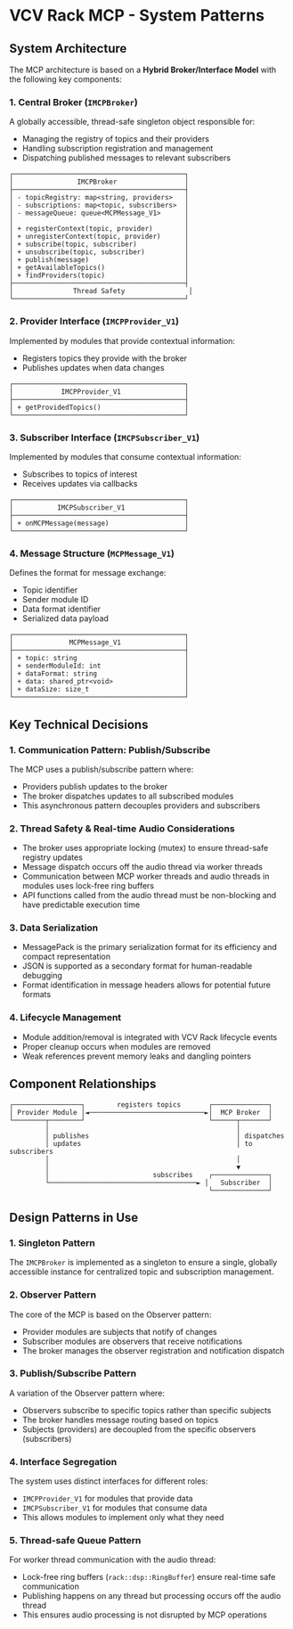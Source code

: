 # VCV Rack MCP - System Patterns

## System Architecture

The MCP architecture is based on a **Hybrid Broker/Interface Model** with the following key components:

### 1. Central Broker (`IMCPBroker`)

A globally accessible, thread-safe singleton object responsible for:
- Managing the registry of topics and their providers
- Handling subscription registration and management
- Dispatching published messages to relevant subscribers

```
┌───────────────────────────────────────────┐
│                IMCPBroker                 │
├───────────────────────────────────────────┤
│ - topicRegistry: map<string, providers>   │
│ - subscriptions: map<topic, subscribers>  │
│ - messageQueue: queue<MCPMessage_V1>      │
│                                           │
│ + registerContext(topic, provider)        │
│ + unregisterContext(topic, provider)      │
│ + subscribe(topic, subscriber)            │
│ + unsubscribe(topic, subscriber)          │
│ + publish(message)                        │
│ + getAvailableTopics()                    │
│ + findProviders(topic)                    │
├───────────────────────────────────────────┤
│               Thread Safety                │
└───────────────────────────────────────────┘
```

### 2. Provider Interface (`IMCPProvider_V1`)

Implemented by modules that provide contextual information:
- Registers topics they provide with the broker
- Publishes updates when data changes

```
┌───────────────────────────────────────────┐
│            IMCPProvider_V1                │
├───────────────────────────────────────────┤
│ + getProvidedTopics()                     │
└───────────────────────────────────────────┘
```

### 3. Subscriber Interface (`IMCPSubscriber_V1`)

Implemented by modules that consume contextual information:
- Subscribes to topics of interest
- Receives updates via callbacks

```
┌───────────────────────────────────────────┐
│           IMCPSubscriber_V1               │
├───────────────────────────────────────────┤
│ + onMCPMessage(message)                   │
└───────────────────────────────────────────┘
```

### 4. Message Structure (`MCPMessage_V1`)

Defines the format for message exchange:
- Topic identifier
- Sender module ID
- Data format identifier
- Serialized data payload

```
┌───────────────────────────────────────────┐
│              MCPMessage_V1                │
├───────────────────────────────────────────┤
│ + topic: string                           │
│ + senderModuleId: int                     │
│ + dataFormat: string                      │
│ + data: shared_ptr<void>                  │
│ + dataSize: size_t                        │
└───────────────────────────────────────────┘
```

## Key Technical Decisions

### 1. Communication Pattern: Publish/Subscribe

The MCP uses a publish/subscribe pattern where:
- Providers publish updates to the broker
- The broker dispatches updates to all subscribed modules
- This asynchronous pattern decouples providers and subscribers

### 2. Thread Safety & Real-time Audio Considerations

- The broker uses appropriate locking (mutex) to ensure thread-safe registry updates
- Message dispatch occurs off the audio thread via worker threads
- Communication between MCP worker threads and audio threads in modules uses lock-free ring buffers
- API functions called from the audio thread must be non-blocking and have predictable execution time

### 3. Data Serialization

- MessagePack is the primary serialization format for its efficiency and compact representation
- JSON is supported as a secondary format for human-readable debugging
- Format identification in message headers allows for potential future formats

### 4. Lifecycle Management

- Module addition/removal is integrated with VCV Rack lifecycle events
- Proper cleanup occurs when modules are removed
- Weak references prevent memory leaks and dangling pointers

## Component Relationships

```
┌─────────────────┐        registers topics       ┌──────────────┐
│ Provider Module │◄─────────────────────────────►│  MCP Broker  │
└────────┬────────┘                               └──────┬───────┘
         │                                               │
         │ publishes                                     │ dispatches
         │ updates                                       │ to subscribers
         │                                               │
         │                                               ▼
         │                          subscribes    ┌──────────────┐
         └─────────────────────────────────────► │   Subscriber  │
                                                  └──────────────┘
```

## Design Patterns in Use

### 1. Singleton Pattern

The `IMCPBroker` is implemented as a singleton to ensure a single, globally accessible instance for centralized topic and subscription management.

### 2. Observer Pattern

The core of the MCP is based on the Observer pattern:
- Provider modules are subjects that notify of changes
- Subscriber modules are observers that receive notifications
- The broker manages the observer registration and notification dispatch

### 3. Publish/Subscribe Pattern

A variation of the Observer pattern where:
- Observers subscribe to specific topics rather than specific subjects
- The broker handles message routing based on topics
- Subjects (providers) are decoupled from the specific observers (subscribers)

### 4. Interface Segregation

The system uses distinct interfaces for different roles:
- `IMCPProvider_V1` for modules that provide data
- `IMCPSubscriber_V1` for modules that consume data
- This allows modules to implement only what they need

### 5. Thread-safe Queue Pattern

For worker thread communication with the audio thread:
- Lock-free ring buffers (`rack::dsp::RingBuffer`) ensure real-time safe communication
- Publishing happens on any thread but processing occurs off the audio thread
- This ensures audio processing is not disrupted by MCP operations 